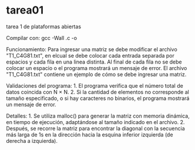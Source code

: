 # tarea01
tarea 1 de plataformas abiertas

Compilar con:
gcc -Wall <archivo-fuente>.c -o <ejecutable>

Funcionamiento:
Para ingresar una matriz se debe modificar el archivo "T1_C4G81.txt", en elcual se debe colocar cada entrada separada por espacios y cada fila en una linea distinta. Al final de cada fila no se debe colocar un espacio o el programa mostrará un mensaje de error.
El archivo "T1_C4G81.txt" contiene un ejemplo de cómo se debe ingresar una matriz.

Validaciones del programa:
    1. El programa verifica que el número total de datos coincida con N × N.
    2. Si la cantidad de elementos no corresponde al tamaño especificado, o si hay caracteres no binarios, el programa mostrará un mensaje de error.

Detalles:
    1. Se utiliza malloc() para generar la matriz con memoria dinámica, en tiempo de ejecución, adaptándose al tamaño indicado en el archivo.
    2. Después, se recorre la matriz para encontrar la diagonal con la secuencia más larga de 1s en la dirección hacia la esquina inferior izquierda (de derecha a izquierda).